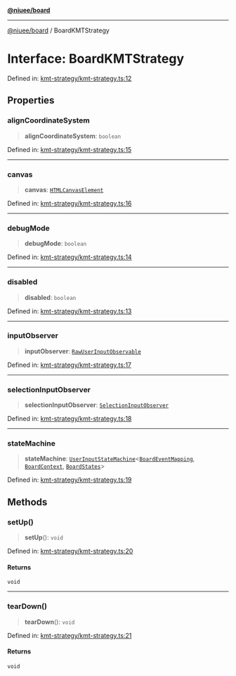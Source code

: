 [**@niuee/board**](../README.md)

***

[@niuee/board](../globals.md) / BoardKMTStrategy

# Interface: BoardKMTStrategy

Defined in: [kmt-strategy/kmt-strategy.ts:12](https://github.com/niuee/board/blob/a0a1179721d4f4b943b6a9bc156753ac9737e502/src/kmt-strategy/kmt-strategy.ts#L12)

## Properties

### alignCoordinateSystem

> **alignCoordinateSystem**: `boolean`

Defined in: [kmt-strategy/kmt-strategy.ts:15](https://github.com/niuee/board/blob/a0a1179721d4f4b943b6a9bc156753ac9737e502/src/kmt-strategy/kmt-strategy.ts#L15)

***

### canvas

> **canvas**: [`HTMLCanvasElement`](https://developer.mozilla.org/docs/Web/API/HTMLCanvasElement)

Defined in: [kmt-strategy/kmt-strategy.ts:16](https://github.com/niuee/board/blob/a0a1179721d4f4b943b6a9bc156753ac9737e502/src/kmt-strategy/kmt-strategy.ts#L16)

***

### debugMode

> **debugMode**: `boolean`

Defined in: [kmt-strategy/kmt-strategy.ts:14](https://github.com/niuee/board/blob/a0a1179721d4f4b943b6a9bc156753ac9737e502/src/kmt-strategy/kmt-strategy.ts#L14)

***

### disabled

> **disabled**: `boolean`

Defined in: [kmt-strategy/kmt-strategy.ts:13](https://github.com/niuee/board/blob/a0a1179721d4f4b943b6a9bc156753ac9737e502/src/kmt-strategy/kmt-strategy.ts#L13)

***

### inputObserver

> **inputObserver**: [`RawUserInputObservable`](../classes/RawUserInputObservable.md)

Defined in: [kmt-strategy/kmt-strategy.ts:17](https://github.com/niuee/board/blob/a0a1179721d4f4b943b6a9bc156753ac9737e502/src/kmt-strategy/kmt-strategy.ts#L17)

***

### selectionInputObserver

> **selectionInputObserver**: [`SelectionInputObserver`](../classes/SelectionInputObserver.md)

Defined in: [kmt-strategy/kmt-strategy.ts:18](https://github.com/niuee/board/blob/a0a1179721d4f4b943b6a9bc156753ac9737e502/src/kmt-strategy/kmt-strategy.ts#L18)

***

### stateMachine

> **stateMachine**: [`UserInputStateMachine`](../classes/UserInputStateMachine.md)\<[`BoardEventMapping`](../type-aliases/BoardEventMapping.md), [`BoardContext`](../type-aliases/BoardContext.md), [`BoardStates`](../type-aliases/BoardStates.md)\>

Defined in: [kmt-strategy/kmt-strategy.ts:19](https://github.com/niuee/board/blob/a0a1179721d4f4b943b6a9bc156753ac9737e502/src/kmt-strategy/kmt-strategy.ts#L19)

## Methods

### setUp()

> **setUp**(): `void`

Defined in: [kmt-strategy/kmt-strategy.ts:20](https://github.com/niuee/board/blob/a0a1179721d4f4b943b6a9bc156753ac9737e502/src/kmt-strategy/kmt-strategy.ts#L20)

#### Returns

`void`

***

### tearDown()

> **tearDown**(): `void`

Defined in: [kmt-strategy/kmt-strategy.ts:21](https://github.com/niuee/board/blob/a0a1179721d4f4b943b6a9bc156753ac9737e502/src/kmt-strategy/kmt-strategy.ts#L21)

#### Returns

`void`
